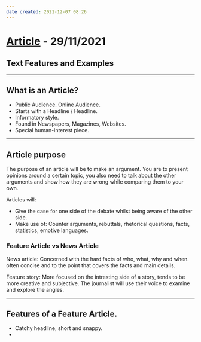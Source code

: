 ```yaml
---
date created: 2021-12-07 08:26
---
```


# <ins>Article</ins> - 29/11/2021

## Text Features and Examples

---

## What is an Article?

- Public Audience. Online Audience.
- Starts with a Headline / Headline.
- Informatory style.
- Found in Newspapers, Magazines, Websites.
- Special human-interest piece.

---

## Article purpose

The purpose of an article will  be to make an argument.
You are to present opinions around a certain topic, you also need to talk about the other arguments and show how they are wrong while comparing them to your own.

Articles will:

- Give the case for one side of the debate whilst being aware of the other side.
- Make use of: Counter arguments, rebuttals, rhetorical questions, facts, statistics, emotive languages.

### Feature Article vs News Article

News article: Concerned with the hard facts of who, what, why and when. often concise and to the point that covers the facts and main details.

Feature story: More focused on the intresting side of a story, tends to be more creative and subjective. The journalist will use their voice to examine and explore the angles.

---

## Features of a Feature Article.

- Catchy headline, short and snappy.
-
